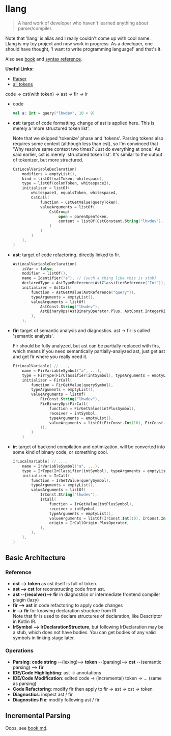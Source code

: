 # llang

> A hard work of developer who haven't learned anything about parser/compiler.

Note that 'llang' is alias and I really couldn't come up with cool name.  
Llang is my toy project and now work in progress. As a developer, one should have thought, 'I
want to write programming language!' and that's it.

Also see [book](book.md) and [syntax reference](syntax-reference.md).

**Useful Links:**

- [Parser](modules/tooling/parser/src/commonMain/kotlin/com/lhwdev/llang/parser/impl/parser.kt)
- [all tokens](modules/tooling/token/src/commonMain/kotlin/com/lhwdev/llang/token/TokenKinds.kt)

code -> cst(with token) -> ast -> fir -> ir

- code

  ``` kotlin
  val a: Int = query("lhwdev", 10 + 9)
  ```

- **cst**: target of code formatting. change of ast is applied here.
  This is merely a 'more structured token list'.

  Note that we skipped 'tokenize' phase and 'tokens'.
  Parsing tokens also requires some context (although less than cst),
  so I'm convinced that 'Why resolve same context two times? Just do
  everything at once.' As said earlier, cst is merely 'structured token
  list'. It's similar to the output of tokenizer, but more structured.

  ``` kotlin
  CstLocalVariableDeclaration(
      modifiers = emptyList(),
      kind = listOf(valToken, whitespace),
      type = listOf(colonToken, whitespace2),
      initializer = listOf(
          whitespace3, equalsToken, whitespace4,
          CstCall(
              function = CstGetValue(queryToken),
              valueArguments = listOf(
                  CstGroup(
                      open = parenOpenToken,
                      content = listOf(CstConstant.String("lhwdev"), commaToken, ...)
                  )
              )
          )
      ),
  )
  ```

- **ast**: target of code refactoring. directly linked to fir.

  ``` kotlin
  AstLocalVariableDeclaration(
      isVar = false,
      modifier = listOf(),
      name = Identifier("a"), // (such a thing like this is stub)
      declaredType = AstTypeReference(AstClassifierReference("Int")),
      initializer = AstCall(
          function = AstGetValue(AstReference("query")),
          typeArguments = emptyList(),
          valueArguments = listOf(
              AstConst.String("lhwdev"),
              AstBinaryOps(AstBinaryOperator.Plus, AstConst.IntegerKind(10), AstConst.IntegerKind(9)),
          ),
      ),
  ```

- **fir**: target of semantic analysis and diagnostics.
  ast -> fir is called 'semantic analysis'.

  Fir should be fully analyzed, but ast can be partially replaced with firs, which
  means if you need semantically partially-analyzed ast, just get ast and get fir
  where you really need it.

  ``` kotlin
  FirLocalVariable( // ...,
      name = FirVariableSymbol("a", ...),
      type = FirType(FirClassifier(intSymbol), typeArguments = emptyList()),
      initializer = FirCall(
          function = FirGetValue(querySymbol),
          typeArguments = emptyList(),
          valueArguments = listOf(
              FirConst.String("lhwdev"),
              FirBinaryOps(FirCall(
                  function = FirGetValue(intPlusSymbol),
                  receiver = intSymbol,
                  typeArguments = emptyList(),
                  valueArguments = listOf(FirConst.Int(10), FirConst.Int(9)),
              )),
          )
      )
  ```

- **ir**: target of backend compilation and optimization. will be converted into
  some kind of binary code, or something cool.

  ``` kotlin
  IrLocalVariable( // ...,
      name = IrVariableSymbol("a", ...),
      type = IrType(IrClassifier(intSymbol), typeArguments = emptyList()),
      initializer = IrCall(
          function = IrGetValue(querySymbol),
          typeArguments = emptyList(),
          valueArguments = listOf(
              IrConst.String("lhwdev"),
              IrCall(
                  function = IrGetValue(intPlusSymbol),
                  receiver = intSymbol,
                  typeArguments = emptyList(),
                  valueArguments = listOf(IrConst.Int(10), IrConst.Int(9)),
                  origin = IrCallOrigin.PlusOperator,
              ),
          ),
      ),
  )
  ```

## Basic Architecture

### Reference

- **cst --> token** as cst itself is full of token.
- **ast --> cst** for reconstructing code from ast.
- **ast --(resolver)--> fir** in diagnostics or intermediate frontend compiler plugin (lazy)
- **fir --> ast** in code refactoring to apply code changes
- **ir --> fir** for knowing declaration structure from IR  
  Note that fir is used to declare structures of declaration, like Descriptor in Kotlin IR.
- **IrSymbol --> IrDeclarationStructure**, but following IrDeclaration
  may be a stub, which does not have bodies. You can get bodies of any valid symbols
  in linking stage later.

### Operations

- **Parsing**: **code string** --(lexing)--> **token** --(parsing)--> **cst** --(semantic
  parsing) --> **fir**
- **IDE/Code Highlighting**: ast -> annotations
- **IDE/Code Modification**: edited code -> (incremental) token -> ... (same as parsing)
- **Code Refactoring**: modify fir then apply to fir -> ast -> cst -> token
- **Diagnostics**: inspect ast / fir
- **Diagnostics Fix**: modify following ast / fir

## Incremental Parsing

Oops, see [book.md](book.md).
